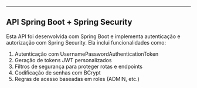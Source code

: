 ---------------------------------
API Spring Boot + Spring Security
---------------------------------

Esta API foi desenvolvida com Spring Boot e implementa autenticação e autorização com Spring Security. Ela inclui funcionalidades como:

1. Autenticação com UsernamePasswordAuthenticationToken
2. Geração de tokens JWT personalizados
3. Filtros de segurança para proteger rotas e endpoints
4. Codificação de senhas com BCrypt
5. Regras de acesso baseadas em roles (ADMIN, etc.)
